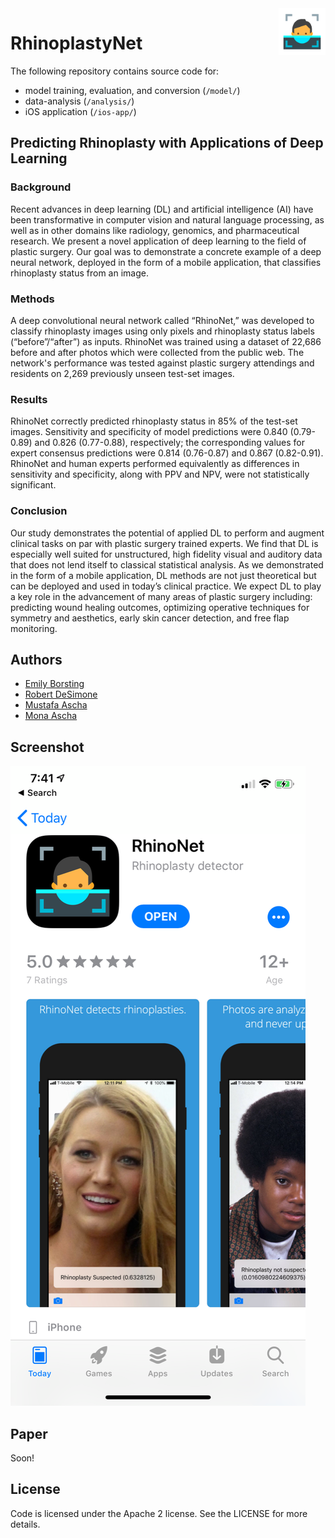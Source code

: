 <img  height="75" src="./img/logo.png" alt="logo" align="right" >

# RhinoplastyNet

The following repository contains source code for:

- model training, evaluation, and conversion (`/model/`)
- data-analysis (`/analysis/`)
- iOS application (`/ios-app/`)

## Predicting Rhinoplasty with Applications of Deep Learning

### Background
Recent advances in deep learning (DL) and artificial intelligence (AI) have been transformative in computer vision and natural language processing, as well as in other domains like radiology, genomics, and pharmaceutical research. We present a novel application of deep learning to the field of plastic surgery. Our goal was to demonstrate a concrete example of a deep neural network, deployed in the form of a mobile application, that classifies rhinoplasty status from an image. 
### Methods
A deep convolutional neural network called “RhinoNet,” was developed to classify rhinoplasty images using only pixels and rhinoplasty status labels (“before”/“after”) as inputs. RhinoNet was trained using a dataset of 22,686 before and after photos which were collected from the public web. The network's performance was tested against plastic surgery attendings and residents on 2,269 previously unseen test-set images.
### Results 
RhinoNet correctly predicted rhinoplasty status in 85% of the test-set images. Sensitivity and specificity of model predictions were 0.840 (0.79-0.89) and 0.826 (0.77-0.88), respectively; the corresponding values for expert consensus predictions were 0.814 (0.76-0.87) and 0.867 (0.82-0.91). RhinoNet and human experts performed equivalently as differences in sensitivity and specificity, along with PPV and NPV, were not statistically significant. 
### Conclusion
Our study demonstrates the potential of applied DL to perform and augment clinical tasks on par with plastic surgery trained experts. We find that DL is especially well suited for unstructured, high fidelity visual and auditory data that does not lend itself to classical statistical analysis. As we demonstrated in the form of a mobile application, DL methods are not just theoretical but can be deployed and used in today’s clinical practice. We expect DL to play a key role in the advancement of many areas of plastic surgery including: predicting wound healing outcomes, optimizing operative techniques for symmetry and aesthetics, early skin cancer detection, and free flap monitoring. 

## Authors

- [Emily Borsting](https://github.com/emilyborsting)
- [Robert DeSimone](https://github.com/desimone)
- [Mustafa Ascha](https://github.com/mustafaascha)
- [Mona Ascha](https://github.com/mxa256)

## Screenshot

![ios app](img/2.png)

## Paper

Soon!

## License

Code is licensed under the Apache 2 license. See the LICENSE for more details.